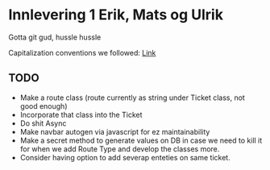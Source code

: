 # Innlevering 1 Erik, Mats og Ulrik
Gotta git gud, hussle hussle

Capitalization conventions we followed: [Link](https://docs.microsoft.com/en-us/dotnet/standard/design-guidelines/capitalization-conventions)

## TODO
- Make a route class (route currently as string under Ticket class, not good enough)
- Incorporate that class into the Ticket
- Do shit Async
- Make navbar autogen via javascript for ez maintainability
- Make a secret method to generate values on DB in case we need to kill it for when we add Route Type and develop the classes more.
- Consider having option to add severap enteties on same ticket.
